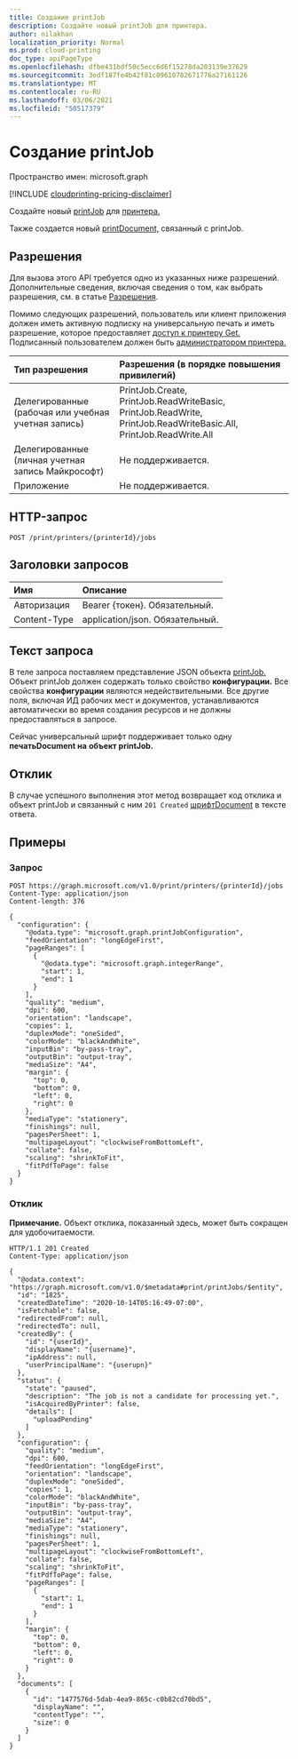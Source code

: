 ```yaml
---
title: Создание printJob
description: Создайте новый printJob для принтера.
author: nilakhan
localization_priority: Normal
ms.prod: cloud-printing
doc_type: apiPageType
ms.openlocfilehash: dfbe431bdf50c5ecc6d6f15278da203139e37629
ms.sourcegitcommit: 3edf187fe4b42f81c09610782671776a27161126
ms.translationtype: MT
ms.contentlocale: ru-RU
ms.lasthandoff: 03/06/2021
ms.locfileid: "50517379"
---
```

# <a name="create-printjob"></a>Создание printJob
Пространство имен: microsoft.graph

[!INCLUDE [cloudprinting-pricing-disclaimer](../../includes/cloudprinting-pricing-disclaimer.md)]

Создайте новый [printJob](../resources/printJob.md) для [принтера.](../resources/printer.md) 

Также создается новый [printDocument,](../resources/printDocument.md) связанный с printJob.

## <a name="permissions"></a>Разрешения
Для вызова этого API требуется одно из указанных ниже разрешений. Дополнительные сведения, включая сведения о том, как выбрать разрешения, см. в статье [Разрешения](/graph/permissions-reference).

Помимо следующих разрешений, пользователь или клиент приложения должен иметь активную подписку на универсальную печать и иметь разрешение, которое предоставляет [доступ к принтеру Get.](printer-get.md) Подписанный пользователем должен быть [администратором принтера.](/azure/active-directory/users-groups-roles/directory-assign-admin-roles#printer-administrator)

|Тип разрешения | Разрешения (в порядке повышения привилегий) |
|:---------------|:--------------------------------------------|
|Делегированные (рабочая или учебная учетная запись)| PrintJob.Create, PrintJob.ReadWriteBasic, PrintJob.ReadWrite, PrintJob.ReadWriteBasic.All, PrintJob.ReadWrite.All |
|Делегированные (личная учетная запись Майкрософт)|Не поддерживается.|
|Приложение| Не поддерживается. |

## <a name="http-request"></a>HTTP-запрос

<!-- {
  "blockType": "ignored"
}
-->
``` http
POST /print/printers/{printerId}/jobs
```

## <a name="request-headers"></a>Заголовки запросов
|Имя|Описание|
|:---|:---|
|Авторизация|Bearer {токен}. Обязательный.|
|Content-Type|application/json. Обязательный.|

## <a name="request-body"></a>Текст запроса
В теле запроса поставляем представление JSON объекта [printJob.](../resources/printjob.md) Объект printJob должен содержать только свойство **конфигурации.** Все свойства **конфигурации** являются недействительными. Все другие поля, включая ИД рабочих мест и документов, устанавливаются автоматически во время создания ресурсов и не должны предоставляться в запросе.

Сейчас универсальный шрифт поддерживает только одну **печатьDocument на** **объект printJob.**

## <a name="response"></a>Отклик

В случае успешного выполнения этот метод возвращает код отклика и объект printJob и связанный с ним `201 Created` [шрифтDocument](../resources/printDocument.md) в тексте ответа. [](../resources/printjob.md) 

## <a name="examples"></a>Примеры

### <a name="request"></a>Запрос
<!-- {
  "blockType": "request",
  "name": "create_printjob_from_"
}
-->
``` http
POST https://graph.microsoft.com/v1.0/print/printers/{printerId}/jobs
Content-Type: application/json
Content-length: 376

{
  "configuration": {
    "@odata.type": "microsoft.graph.printJobConfiguration",
    "feedOrientation": "longEdgeFirst",
    "pageRanges": [
      {
        "@odata.type": "microsoft.graph.integerRange",
        "start": 1,
        "end": 1
      }
    ],
    "quality": "medium",
    "dpi": 600,
    "orientation": "landscape",
    "copies": 1,
    "duplexMode": "oneSided",
    "colorMode": "blackAndWhite",
    "inputBin": "by-pass-tray",
    "outputBin": "output-tray",
    "mediaSize": "A4",
    "margin": {
      "top": 0,
      "bottom": 0,
      "left": 0,
      "right": 0
    },
    "mediaType": "stationery",
    "finishings": null,
    "pagesPerSheet": 1,
    "multipageLayout": "clockwiseFromBottomLeft",
    "collate": false,
    "scaling": "shrinkToFit",
    "fitPdfToPage": false
  }
}
```


### <a name="response"></a>Отклик
**Примечание.** Объект отклика, показанный здесь, может быть сокращен для удобочитаемости.
<!-- {
  "blockType": "response",
  "truncated": true,
  "@odata.type": "microsoft.graph.printJob"
}
-->
``` http
HTTP/1.1 201 Created
Content-Type: application/json

{
  "@odata.context": "https://graph.microsoft.com/v1.0/$metadata#print/printJobs/$entity",
  "id": "1825",
  "createdDateTime": "2020-10-14T05:16:49-07:00",
  "isFetchable": false,
  "redirectedFrom": null,
  "redirectedTo": null,
  "createdBy": {
    "id": "{userId}",
    "displayName": "{username}",
    "ipAddress": null,
    "userPrincipalName": "{userupn}"
  },
  "status": {
    "state": "paused",
    "description": "The job is not a candidate for processing yet.",
    "isAcquiredByPrinter": false,
    "details": [
      "uploadPending"
    ]
  },
  "configuration": {
    "quality": "medium",
    "dpi": 600,
    "feedOrientation": "longEdgeFirst",
    "orientation": "landscape",
    "duplexMode": "oneSided",
    "copies": 1,
    "colorMode": "blackAndWhite",
    "inputBin": "by-pass-tray",
    "outputBin": "output-tray",
    "mediaSize": "A4",
    "mediaType": "stationery",
    "finishings": null,
    "pagesPerSheet": 1,
    "multipageLayout": "clockwiseFromBottomLeft",
    "collate": false,
    "scaling": "shrinkToFit",
    "fitPdfToPage": false,
    "pageRanges": [
      {
        "start": 1,
        "end": 1
      }
    ],
    "margin": {
      "top": 0,
      "bottom": 0,
      "left": 0,
      "right": 0
    }
  },
  "documents": [
    {
      "id": "1477576d-5dab-4ea9-865c-c0b82cd70bd5",
      "displayName": "",
      "contentType": "",
      "size": 0
    }
  ]
}
```

